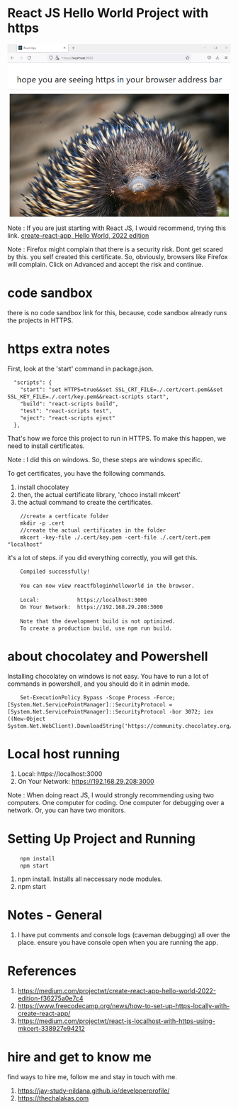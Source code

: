 # React JS Hello World Project with https

![image info](RandomStuffGeneratorReactApp.png)

Note : If you are just starting with React JS, I would recommend, trying this link. [create-react-app, Hello World, 2022 edition](https://medium.com/projectwt/create-react-app-hello-world-2022-edition-f36275a0e7c4)

Note : Firefox might complain that there is a security risk. Dont get scared by this. you self created this certificate. So, obviously, browsers like Firefox will complain. Click on Advanced and accept the risk and continue.

# code sandbox

there is no code sandbox link for this, because, code sandbox already runs the projects in HTTPS. 

# https extra notes 

First, look at the 'start' command in package.json.

```
  "scripts": {
    "start": "set HTTPS=true&&set SSL_CRT_FILE=./.cert/cert.pem&&set SSL_KEY_FILE=./.cert/key.pem&&react-scripts start",
    "build": "react-scripts build",
    "test": "react-scripts test",
    "eject": "react-scripts eject"
  },
```

That's how we force this project to run in HTTPS. To make this happen, we need to install certificates. 

Note : I did this on windows. So, these steps are windows specific. 

To get certificates, you have the following commands. 

1. install chocolatey
1. then, the actual certificate library, 'choco install mkcert'
1. the actual command to create the certificates.

```
    //create a certficate folder
    mkdir -p .cert
    //create the actual certificates in the folder 
    mkcert -key-file ./.cert/key.pem -cert-file ./.cert/cert.pem "localhost"
```

it's a lot of steps. if you did everything correctly, you will get this. 

```
    Compiled successfully!

    You can now view reactfbloginhelloworld in the browser.

    Local:            https://localhost:3000
    On Your Network:  https://192.168.29.208:3000

    Note that the development build is not optimized.
    To create a production build, use npm run build.
```

# about chocolatey and Powershell

Installing chocolatey on windows is not easy. You have to run a lot of commands in powershell, and you should do it in admin mode. 

```
    Set-ExecutionPolicy Bypass -Scope Process -Force; [System.Net.ServicePointManager]::SecurityProtocol = [System.Net.ServicePointManager]::SecurityProtocol -bor 3072; iex ((New-Object System.Net.WebClient).DownloadString('https://community.chocolatey.org/install.ps1'))
```

# Local host running 

1. Local:            https://localhost:3000
1. On Your Network:  https://192.168.29.208:3000

Note : When doing react JS, I would strongly recommending using two computers. One computer for coding. One computer for debugging over a network. Or, you can have two monitors.

# Setting Up Project and Running

```
    npm install
    npm start

```

1. npm install. Installs all neccessary node modules. 
1. npm start

# Notes - General

1. I have put comments and console logs (caveman debugging) all over the place. ensure you have console open when you are running the app. 

# References

1. https://medium.com/projectwt/create-react-app-hello-world-2022-edition-f36275a0e7c4
1. https://www.freecodecamp.org/news/how-to-set-up-https-locally-with-create-react-app/
1. https://medium.com/projectwt/react-js-localhost-with-https-using-mkcert-338927e94212

# hire and get to know me

find ways to hire me, follow me and stay in touch with me.

1. https://jay-study-nildana.github.io/developerprofile/
1. https://thechalakas.com
